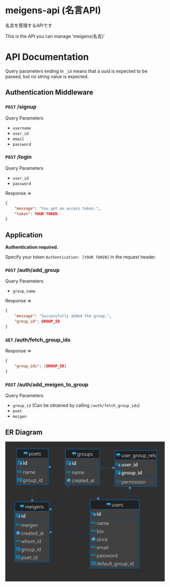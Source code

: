 # meigens-api (名言API)

名言を管理するAPIです

This is the API you can manage 'meigens(名言)'

# API Documentation

Query parameters ending in `_id` means that a uuid is expected to be passed,
but no string value is expected.

## Authentication Middleware

### `POST` /signup

Query Parameters

* `username`
* `user_id`
* `email`
* `password`

### `POST` /login

Query Parameters

* `user_id`
* `password`

Response &rArr;
```json
{
	"message": "You got an access token.",
	"token": YOUR TOKEN
}
```

## Application

**Authentication required.**

Specify your token `Authentication: [YOUR TOKEN]` in the request header.

### `POST` /auth/add_group

Query Parameters

* `group_name`

Response &rArr;
```json
{
	"message": "Successfully added the group.",
    "group_id": GROUP_ID
}
```

### `GET` /auth/fetch_group_ids

Response &rArr;
```json
{
    "group_ids": [GROUP_ID]
}
```

### `POST` /auth/add_meigen_to_group

Query Parameters

* `group_id` (Can be obtained by calling `/auth/fetch_group_ids`)
* `poet`
* `meigen`


## ER Diagram
![](DB_ER.png)
